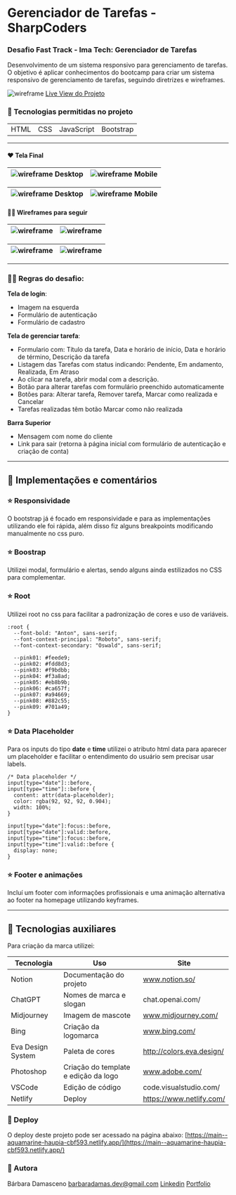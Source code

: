 # Gerenciador de Tarefas - SharpCoders
### Desafio Fast Track - Ima Tech: Gerenciador de Tarefas

Desenvolvimento de um sistema responsivo para gerenciamento de tarefas. O objetivo é aplicar conhecimentos do bootcamp para criar um sistema responsivo de gerenciamento de tarefas, seguindo diretrizes e wireframes.

![wireframe](https://github.com/barbaradamasdev/to-do-list/blob/main/wireframe/mockup-loginpage.png?raw=true)
[Live View do Projeto](https://main--aquamarine-haupia-cbf593.netlify.app/)

### 🎯 Tecnologias permitidas no projeto
|  |  |  |  |
| ------ | ------ | ------ | ------ |
| HTML | CSS | JavaScript | Bootstrap|
---
#### ❤️ Tela Final
| ![wireframe](https://github.com/barbaradamasdev/to-do-list/blob/main/wireframe/tela-login-desktop.png?raw=true)  Desktop| ![wireframe](https://github.com/barbaradamasdev/to-do-list/blob/main/wireframe/tela-login-mobile.png?raw=true) Mobile |
| --- | --- |

| ![wireframe](https://github.com/barbaradamasdev/to-do-list/blob/main/wireframe/userpage-desktop-alterar.png?raw=true) Desktop| ![wireframe](https://github.com/barbaradamasdev/to-do-list/blob/main/wireframe/userpage-mobile-alterar.png?raw=true) Mobile |
| --- | --- |

#### ✍🏻️ Wireframes para seguir

| ![wireframe](https://github.com/barbaradamasdev/to-do-list/blob/main/wireframe/Wireframe01.png?raw=true) | ![wireframe](https://github.com/barbaradamasdev/to-do-list/blob/main/wireframe/Wireframe02.png?raw=true) |
| --- | --- |

| ![wireframe](https://github.com/barbaradamasdev/to-do-list/blob/main/wireframe/Wireframe03.png?raw=true) | ![wireframe](https://github.com/barbaradamasdev/to-do-list/blob/main/wireframe/Wireframe04.png?raw=true) |
| --- | --- |
---

### ✍🏻️ Regras do desafio:
**Tela de login**:
- Imagem na esquerda
- Formulário de autenticação
- Formulário de cadastro

**Tela de gerenciar tarefa**:
- Formulario com: Título da tarefa, Data e horário de início, Data e horário de término, Descrição da tarefa
- Listagem das Tarefas com status indicando: Pendente, Em andamento, Realizada, Em Atraso
- Ao clicar na tarefa, abrir modal com a descrição.
- Botão para alterar tarefas com formulário preenchido automaticamente
- Botões para: Alterar tarefa, Remover tarefa, Marcar como realizada e Cancelar
- Tarefas realizadas têm botão Marcar como não realizada

**Barra Superior**
- Mensagem com nome do cliente
- Link para sair (retorna à página inicial com formulário de autenticação e criação de conta)

---
## 🚀 Implementações e comentários

### ⭐ Responsividade
O bootstrap já é focado em responsividade e para as implementações utilizando ele foi rápida, além disso fiz alguns breakpoints modificando manualmente no css puro.

### ⭐ Boostrap
Utilizei modal, formulário e alertas, sendo alguns ainda estilizados no CSS para complementar.

### ⭐ Root
Utilizei root no css para facilitar a padronização de cores e uso de variáveis.

```
:root {
  --font-bold: "Anton", sans-serif;
  --font-context-principal: "Roboto", sans-serif;
  --font-context-secondary: "Oswald", sans-serif;

  --pink01: #feede9;
  --pink02: #fdd8d3;
  --pink03: #f9bdbb;
  --pink04: #f3a8ad;
  --pink05: #eb8b9b;
  --pink06: #ca657f;
  --pink07: #a94669;
  --pink08: #882c55;
  --pink09: #701a49;
}
```
### ⭐ Data Placeholder
Para os inputs do tipo **date** e **time** utilizei o atributo html data para aparecer um placeholder e facilitar o entendimento do usuário sem precisar usar labels.

```
/* Data placeholder */
input[type="date"]::before,
input[type="time"]::before {
  content: attr(data-placeholder);
  color: rgba(92, 92, 92, 0.904);
  width: 100%;
}

input[type="date"]:focus::before,
input[type="date"]:valid::before,
input[type="time"]:focus::before,
input[type="time"]:valid::before {
  display: none;
}
```

### ⭐ Footer e animações
Incluí um footer com informações profissionais e uma animação alternativa ao footer na homepage utilizando keyframes.

---
## 📌 Tecnologias auxiliares
Para criação da marca utilizei:

| Tecnologia | Uso | Site |
| ------ | ------ | ------ |
| Notion | Documentação do projeto | www.notion.so/
| ChatGPT | Nomes de marca e slogan | chat.openai.com/
| Midjourney | Imagem de mascote |www.midjourney.com/
| Bing | Criação da logomarca  |www.bing.com/
| Eva Design System | Paleta de cores  | http://colors.eva.design/
| Photoshop | Criação do template e edição da logo |www.adobe.com/
| VSCode | Edição de código |code.visualstudio.com/
| Netlify | Deploy | https://www.netlify.com/

### 🚀 Deploy
O deploy deste projeto pode ser acessado na página abaixo:
[https://main--aquamarine-haupia-cbf593.netlify.app/](https://main--aquamarine-haupia-cbf593.netlify.app/)

### 🐼 Autora
Bárbara Damasceno
barbaradamas.dev@gmail.com
[Linkedin](https://www.linkedin.com/in/barbaradamascenodev)
[Portfolio](https://barbaradamasdev.github.io/portfolio/)

